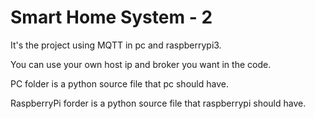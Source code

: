 # Smart Home System - 2

It's the project using MQTT in pc and raspberrypi3.

You can use your own host ip and broker you want in the code.

PC folder is a python source file that pc should have.

RaspberryPi forder is a python source file that raspberrypi should have. 
